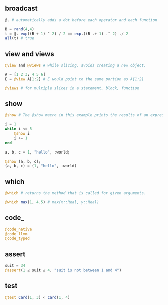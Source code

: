 
## broadcast
```julia
@. # automatically adds a dot before each operator and each function

B = rand(4,4)
t = @. exp((B + 1) ^ 2) / 2 == exp.((B .+ 1) .^ 2) ./ 2
all(t) # true
```
 
 ## view and views
```julia
@view and @views # while slicing. avoids creating a new object.

A = [1 2 3; 4 5 6]
E = @view A[1:2] # E would point to the same portion as A[1:2]

@views # for multiple slices in a statement, block, function

```

## show
```julia
@show # The @show macro in this example prints the results of an expression. It can also be used to print multiple variables at once.

i = 1
while i <= 5
    @show i
    i += 1
end

a, b, c = 1, "hello", :world;

@show (a, b, c);
(a, b, c) = (1, "hello", :world)

```

## which

```julia
@which # returns the method that is called for given arguments.

@which max(1, 4.5) # max(x::Real, y::Real) 
```

## code_

```julia
@code_native
@code_llvm
@code_typed
```

## assert

```julia
suit = 34
@assert(1 ≤ suit ≤ 4, "suit is not between 1 and 4")
```

## test
```julia
@test Card(1, 3) < Card(1, 4)
```